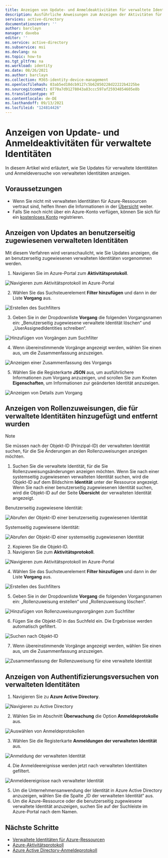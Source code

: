 ```yaml
---
title: Anzeigen von Update- und Anmeldeaktivitäten für verwaltete Identitäten
description: Ausführliche Anweisungen zum Anzeigen der Aktivitäten für verwaltete Identitäten und den von verwalteten Identitäten durchgeführten Authentifizierungen
services: active-directory
documentationcenter: ''
author: barclayn
manager: daveba
editor: ''
ms.service: active-directory
ms.subservice: msi
ms.devlang: na
ms.topic: how-to
ms.tgt_pltfrm: na
ms.workload: identity
ms.date: 08/26/2021
ms.author: barclayn
ms.collection: M365-identity-device-management
ms.openlocfilehash: 03ab5ed10dcb9127c5b62850228d22222b4225be
ms.sourcegitcommit: 0770a7d91278043a83ccc597af25934854605e8b
ms.translationtype: HT
ms.contentlocale: de-DE
ms.lasthandoff: 09/13/2021
ms.locfileid: "124814426"
---
```

# <a name="view-update-and-sign-in-activities-for-managed-identities"></a>Anzeigen von Update- und Anmeldeaktivitäten für verwaltete Identitäten

In diesem Artikel wird erläutert, wie Sie Updates für verwaltete Identitäten und Anmeldeversuche von verwalteten Identitäten anzeigen.

## <a name="prerequisites"></a>Voraussetzungen

- Wenn Sie nicht mit verwalteten Identitäten für Azure-Ressourcen vertraut sind, helfen Ihnen die Informationen in der [Übersicht](overview.md) weiter.
- Falls Sie noch nicht über ein Azure-Konto verfügen, können Sie sich für ein [kostenloses Konto](https://azure.microsoft.com/free/) registrieren.

## <a name="view-updates-made-to-user-assigned-managed-identities"></a>Anzeigen von Updates an benutzerseitig zugewiesenen verwalteten Identitäten

Mit diesem Verfahren wird veranschaulicht, wie Sie Updates anzeigen, die an benutzerseitig zugewiesenen verwalteten Identitäten vorgenommen werden.

1. Navigieren Sie im Azure-Portal zum **Aktivitätsprotokoll**.

 ![Navigieren zum Aktivitätsprotokoll im Azure-Portal](./media/how-to-view-managed-identity-activity/browse-to-activity-log.png)

2. Wählen Sie das Suchsteuerelement **Filter hinzufügen** und dann in der Liste **Vorgang** aus.

![Erstellen des Suchfilters](./media/how-to-view-managed-identity-activity/start-adding-search-filter.png)

3. Geben Sie in der Dropdownliste **Vorgang** die folgenden Vorgangsnamen ein: „Benutzerseitig zugewiesene verwaltete Identität löschen“ und „UserAssignedIdentities schreiben“.

![Hinzufügen von Vorgängen zum Suchfilter](./media/how-to-view-managed-identity-activity/add-operations-to-search-filter.png)

4. Wenn übereinstimmende Vorgänge angezeigt werden, wählen Sie einen aus, um die Zusammenfassung anzuzeigen.

![Anzeigen einer Zusammenfassung des Vorgangs](./media/how-to-view-managed-identity-activity/view-summary-of-operation.png)

5. Wählen Sie die Registerkarte **JSON** aus, um ausführlichere Informationen zum Vorgang anzuzeigen, und scrollen Sie zum Knoten **Eigenschaften**, um Informationen zur geänderten Identität anzuzeigen.

![Anzeigen von Details zum Vorgang](./media/how-to-view-managed-identity-activity/view-json-of-operation.png)

## <a name="view-role-assignments-added-and-removed-for-managed-identities"></a>Anzeigen von Rollenzuweisungen, die für verwaltete Identitäten hinzugefügt und entfernt wurden

 > [!NOTE] 
 > Sie müssen nach der Objekt-ID (Prinzipal-ID) der verwalteten Identität suchen, für die Sie Änderungen an den Rollenzuweisungen anzeigen möchten.

1. Suchen Sie die verwaltete Identität, für die Sie Rollenzuweisungsänderungen anzeigen möchten. Wenn Sie nach einer systemseitig zugewiesenen verwalteten Identität suchen, wird die Objekt-ID auf dem Bildschirm **Identität** unter der Ressource angezeigt. Wenn Sie nach einer benutzerseitig zugewiesenen Identität suchen, wird die Objekt-ID auf der Seite **Übersicht** der verwalteten Identität angezeigt.

Benutzerseitig zugewiesene Identität:

![Abrufen der Objekt-ID einer benutzerseitig zugewiesenen Identität](./media/how-to-view-managed-identity-activity/get-object-id-of-user-assigned-identity.png)

Systemseitig zugewiesene Identität:

![Abrufen der Objekt-ID einer systemseitig zugewiesenen Identität](./media/how-to-view-managed-identity-activity/get-object-id-of-system-assigned-identity.png)

2. Kopieren Sie die Objekt-ID.
3. Navigieren Sie zum **Aktivitätsprotokoll**.

 ![Navigieren zum Aktivitätsprotokoll im Azure-Portal](./media/how-to-view-managed-identity-activity/browse-to-activity-log.png)

4. Wählen Sie das Suchsteuerelement **Filter hinzufügen** und dann in der Liste **Vorgang** aus.

![Erstellen des Suchfilters](./media/how-to-view-managed-identity-activity/start-adding-search-filter.png)

5. Geben Sie in der Dropdownliste **Vorgang** die folgenden Vorgangsnamen ein: „Rollenzuweisung erstellen“ und „Rollenzuweisung löschen“.

![Hinzufügen von Rollenzuweisungsvorgängen zum Suchfilter](./media/how-to-view-managed-identity-activity/add-role-assignment-operations-to-search-filter.png)

6. Fügen Sie die Objekt-ID in das Suchfeld ein. Die Ergebnisse werden automatisch gefiltert.

![Suchen nach Objekt-ID](./media/how-to-view-managed-identity-activity/search-by-object-id.png)
 
7. Wenn übereinstimmende Vorgänge angezeigt werden, wählen Sie einen aus, um die Zusammenfassung anzuzeigen.
 
![Zusammenfassung der Rollenzuweisung für eine verwaltete Identität](./media/how-to-view-managed-identity-activity/summary-of-role-assignment-for-msi.png)

## <a name="view-authentication-attempts-by-managed-identities"></a>Anzeigen von Authentifizierungsversuchen von verwalteten Identitäten

1. Navigieren Sie zu **Azure Active Directory**.

![Navigieren zu Active Directory](./media/how-to-view-managed-identity-activity/browse-to-active-directory.png)

2.  Wählen Sie im Abschnitt **Überwachung** die Option **Anmeldeprotokolle** aus.

![Auswählen von Anmeldeprotokollen](./media/how-to-view-managed-identity-activity/sign-in-logs-menu-item.png)

3. Wählen Sie die Registerkarte **Anmeldungen der verwalteten Identität** aus.

![Anmeldung der verwalteten Identität](./media/how-to-view-managed-identity-activity/msi-sign-ins.png)

4. Die Anmeldeereignisse werden jetzt nach verwalteten Identitäten gefiltert.

![Anmeldeereignisse nach verwalteter Identität](./media/how-to-view-managed-identity-activity/msi-sign-in-events.png) 

5.  Um die Unternehmensanwendung der Identität in Azure Active Directory anzuzeigen, wählen Sie die Spalte „ID der verwalteten Identität“ aus.
6.  Um die Azure-Ressource oder die benutzerseitig zugewiesene verwaltete Identität anzuzeigen, suchen Sie auf der Suchleiste im Azure-Portal nach dem Namen.

## <a name="next-steps"></a>Nächste Schritte

* [Verwaltete Identitäten für Azure-Ressourcen](./overview.md)
* [Azure-Aktivitätsprotokoll](../../azure-monitor/essentials/activity-log.md)
* [Azure Active Directory-Anmeldeprotokoll](../reports-monitoring/concept-sign-ins.md)